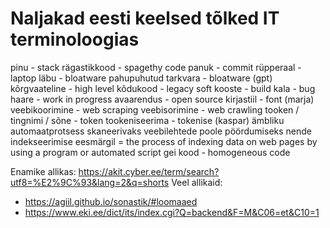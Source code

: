 # Naljakad eesti keelsed tõlked IT terminoloogias

pinu - stack
rägastikkood - spagethy code
panuk - commit
rüpperaal - laptop
läbu - bloatware
pahupuhutud tarkvara - bloatware (gpt)
kõrgvaateline - high level
kõdukood - legacy soft
kooste - build
kala - bug
haare - work in progress
avaarendus - open source
kirjastiil - font (marja)
veebikoorimine - web scraping
veebisorimine - web crawling
tooken / tingnimi / sõne - token
tookeniseerima - tokenise (kaspar)
ämbliku automaatprotsess skaneerivaks veebilehtede poole pöördumiseks nende indekseerimise eesmärgil = the process of indexing data on web pages by using a program or automated script
gei kood - homogeneous code

Enamike allikas: https://akit.cyber.ee/term/search?utf8=%E2%9C%93&lang=2&q=shorts
Veel allikaid:
* https://agiil.github.io/sonastik/#loomaaed
* https://www.eki.ee/dict/its/index.cgi?Q=backend&F=M&C06=et&C10=1